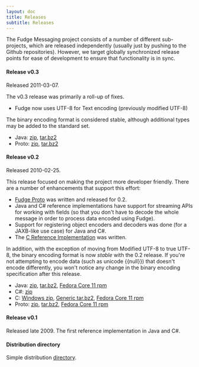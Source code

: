 ```yaml
---
layout: doc
title: Releases
subtitle: Releases
---
```


The Fudge Messaging project consists of a number of different sub-projects, which are released independently
(usually just by pushing to the Github repositories). However, we target globally synchronized release points
for ease of development to ensure that functionality is in sync.

#### Release v0.3

Released 2011-03-07.

The v0.3 release was primarily a roll-up of fixes.

* Fudge now uses UTF-8 for Text encoding (previously modified UTF-8)

The binary encoding format is considered stable, although additional types may be added to the standard set.

* Java: [zip](http://dist.fudgemsg.org/java/dist/fudge-java-0.3.zip),
[tar.bz2](http://dist.fudgemsg.org/java/dist/fudge-java-0.3.tar.bz2)
* Proto: [zip](http://dist.fudgemsg.org/java/dist/fudge-proto-0.3.zip),
[tar.bz2](http://dist.fudgemsg.org/java/dist/fudge-proto-0.3.tar.bz2)


#### Release v0.2

Released 2010-02-25.

This release focused on making the project more developer friendly.
There are a number of enhancements that support this effort:

* [Fudge Proto](fudge-proto.html) was written and released for 0.2.
* Java and C# reference implementations have support for streaming APIs for working with fields
(so that you don't have to decode the whole message in order to process data encoded using Fudge).
* Support for registering object encoders and decoders was done (for a JAXB-like use case) for Java and C#.
* The [C Reference Implementation](c-development.html) was written.

In addition, with the exception of moving from Modified UTF-8 to true UTF-8, the binary encoding format
is now *stable* with the 0.2 release. If you're not attempting to encode data (such as unicode {{null}}) that doesn't
encode differently, you won't notice any change in the binary encoding specification after this release.

* Java: [zip](http://dist.fudgemsg.org/java/dist/fudge-java-0.2.zip),
[tar.bz2](http://dist.fudgemsg.org/java/dist/fudge-java-0.2.tar.bz2),
[Fedora Core 11 rpm](http://dist.fudgemsg.org/java/dist/fudge-java-0.2-beta1.fc11.noarch.rpm)
* C#: [zip](http://dist.fudgemsg.org/csharp/dist/fudge-csharp-0.2.zip)
* C: [Windows zip](http://dist.fudgemsg.org/c/dist/fudge-c-msvc-0.2.zip),
[Generic tar.bz2](http://dist.fudgemsg.org/c/dist/fudge-c-0.2.tar.gz),
[Fedora Core 11 rpm](http://dist.fudgemsg.org/c/dist/fudge-c-0.2-beta1.fc11.src.rpm)
* Proto: [zip](http://dist.fudgemsg.org/java/dist/fudge-proto-0.2.zip),
[tar.bz2](http://dist.fudgemsg.org/java/dist/fudge-proto-0.2.tar.bz2),
[Fedora Core 11 rpm](http://dist.fudgemsg.org/java/dist/fudge-proto-0.2-beta1.fc11.noarch.rpm)


#### Release v0.1

Released late 2009.
The first reference implementation in Java and C#.


#### Distribution directory

Simple distribution [directory](http://dist.fudgemsg.org/java/dist/).
